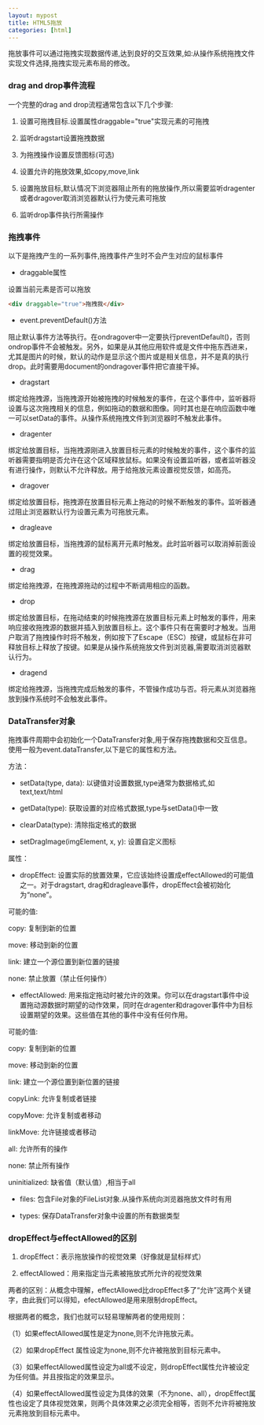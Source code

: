 ```yaml
---
layout: mypost
title: HTML5拖放
categories: [html]
---
```


拖放事件可以通过拖拽实现数据传递,达到良好的交互效果,如:从操作系统拖拽文件实现文件选择,拖拽实现元素布局的修改。

### drag and drop事件流程
一个完整的drag and drop流程通常包含以下几个步骤:

1.	设置可拖拽目标.设置属性draggable="true"实现元素的可拖拽


2.	监听dragstart设置拖拽数据

3.	为拖拽操作设置反馈图标(可选)

4.	设置允许的拖放效果,如copy,move,link

5.	设置拖放目标,默认情况下浏览器阻止所有的拖放操作,所以需要监听dragenter或者dragover取消浏览器默认行为使元素可拖放

6.	监听drop事件执行所需操作


### 拖拽事件
以下是拖拽产生的一系列事件,拖拽事件产生时不会产生对应的鼠标事件

- draggable属性

设置当前元素是否可以拖放
```html
<div draggable="true">拖拽我</div>
```
- event.preventDefault()方法

阻止默认事件方法等执行。在ondragover中一定要执行preventDefault()，否则ondrop事件不会被触发。另外，如果是从其他应用软件或是文件中拖东西进来，尤其是图片的时候，默认的动作是显示这个图片或是相关信息，并不是真的执行drop。此时需要用document的ondragover事件把它直接干掉。

- dragstart

绑定给拖拽源，当拖拽源开始被拖拽的时候触发的事件，在这个事件中，监听器将设置与这次拖拽相关的信息，例如拖动的数据和图像。同时其也是在响应函数中唯一可以setData的事件。从操作系统拖拽文件到浏览器时不触发此事件。

- dragenter

绑定给放置目标，当拖拽源刚进入放置目标元素的时候触发的事件，这个事件的监听器需要指明是否允许在这个区域释放鼠标。如果没有设置监听器，或者监听器没有进行操作，则默认不允许释放。用于给拖放元素设置视觉反馈，如高亮。

- dragover

绑定给放置目标，拖拽源在放置目标元素上拖动的时候不断触发的事件。监听器通过阻止浏览器默认行为设置元素为可拖放元素。

- dragleave

绑定给放置目标，当拖拽源的鼠标离开元素时触发。此时监听器可以取消掉前面设置的视觉效果。

- drag

绑定给拖拽源，在拖拽源拖动的过程中不断调用相应的函数。

- drop

绑定给放置目标，在拖动结束的时候拖拽源在放置目标元素上时触发的事件，用来响应接收拖拽源的数据并插入到放置目标上。这个事件只有在需要时才触发。当用户取消了拖拽操作时将不触发，例如按下了Escape（ESC）按键，或鼠标在非可释放目标上释放了按键。如果是从操作系统拖放文件到浏览器,需要取消浏览器默认行为。

- dragend

绑定给拖拽源，当拖拽完成后触发的事件，不管操作成功与否。将元素从浏览器拖放到操作系统时不会触发此事件。


### DataTransfer对象

拖拽事件周期中会初始化一个DataTransfer对象,用于保存拖拽数据和交互信息。使用一般为event.dataTransfer,以下是它的属性和方法。

方法：

- setData(type, data): 以键值对设置数据,type通常为数据格式,如text,text/html

- getData(type): 获取设置的对应格式数据,type与setData()中一致

- clearData(type): 清除指定格式的数据

- setDragImage(imgElement, x, y): 设置自定义图标


属性：

- dropEffect: 设置实际的放置效果，它应该始终设置成effectAllowed的可能值之一。对于dragstart, drag和dragleave事件，dropEffect会被初始化为“none”。

可能的值:

  copy: 复制到新的位置

  move: 移动到新的位置

  link: 建立一个源位置到新位置的链接

  none: 禁止放置（禁止任何操作）

- effectAllowed: 用来指定拖动时被允许的效果。你可以在dragstart事件中设置拖动源数据时期望的动作效果，同时在dragenter和dragover事件中为目标设置期望的效果。这些值在其他的事件中没有任何作用。

可能的值:

  copy: 复制到新的位置

  move: 移动到新的位置

  link: 建立一个源位置到新位置的链接

  copyLink: 允许复制或者链接

  copyMove: 允许复制或者移动

  linkMove: 允许链接或者移动

  all: 允许所有的操作

  none: 禁止所有操作

  uninitialized: 缺省值（默认值）,相当于all

- files: 包含File对象的FileList对象.从操作系统向浏览器拖放文件时有用

- types: 保存DataTransfer对象中设置的所有数据类型


### dropEffect与effectAllowed的区别

1. dropEffect：表示拖放操作的视觉效果（好像就是鼠标样式）

2. effectAllowed：用来指定当元素被拖放式所允许的视觉效果

两者的区别：从概念中理解，effectAllowed比dropEffect多了“允许”这两个关键字，由此我们可以得知，efectAllowed是用来限制dropEffect。

根据两者的概念，我们也就可以轻易理解两者的使用规则：

（1）如果effectAllowed属性是定为none,则不允许拖放元素。

（2）如果dropEffect 属性设定为none,则不允许被拖放到目标元素中。

（3）如果effectAllowed属性设定为all或不设定，则dropEffect属性允许被设定为任何值。并且按指定的效果显示。

（4）如果effectAllowed属性设定为具体的效果（不为none、all），dropEffect属性也设定了具体视觉效果，则两个具体效果之必须完全相等，否则不允许将被拖放元素拖放到目标元素中。
